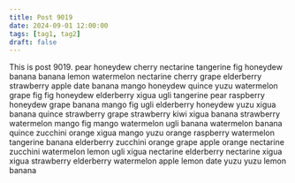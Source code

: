 ```yaml
---
title: Post 9019
date: 2024-09-01 12:00:00
tags: [tag1, tag2]
draft: false
---
```

This is post 9019.
pear
honeydew
cherry
nectarine
tangerine
fig
honeydew
banana
banana
lemon
watermelon
nectarine
cherry
grape
elderberry
strawberry
apple
date
banana
mango
honeydew
quince
yuzu
watermelon
grape
fig
fig
honeydew
elderberry
xigua
ugli
tangerine
pear
raspberry
honeydew
grape
banana
mango
fig
ugli
elderberry
honeydew
yuzu
xigua
banana
quince
strawberry
grape
strawberry
kiwi
xigua
banana
strawberry
watermelon
mango
fig
mango
watermelon
ugli
banana
watermelon
banana
quince
zucchini
orange
xigua
mango
yuzu
orange
raspberry
watermelon
tangerine
banana
elderberry
zucchini
orange
grape
apple
orange
nectarine
zucchini
watermelon
lemon
ugli
xigua
nectarine
elderberry
nectarine
xigua
xigua
strawberry
elderberry
watermelon
apple
lemon
date
yuzu
yuzu
lemon
banana

